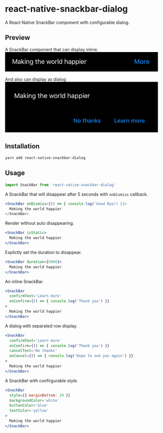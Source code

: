 # react-native-snackbar-dialog

A React Native SnackBar component with configurable dialog.

## Preview

A SnackBar component that can display inline: <br />
![Inline Mode](./docs/inline.png)

And also can display as dialog: <br />
![Flat Mode](./docs/flat.png)

## Installation

```sh
yarn add react-native-snackbar-dialog
```

## Usage

```javascript
import SnackBar from 'react-native-snackbar-dialog'
```

A SnackBar that will disappear after 5 seconds with `onDismiss` callback.
```jsx
<SnackBar onDismiss={() => { console.log('Good Bye!) }}>
  Making the world happier
</SnackBar>
```

Render without auto disappearing.
```jsx
<SnackBar isStatic>
  Making the world happier
</SnackBar>
```

Explictly set the duration to disappear.
```jsx
<SnackBar duration={8000}>
  Making the world happier
</SnackBar>
```

An inline SnackBar.
```jsx
<SnackBar
  confirmText='Learn more'
  onConfirm={() => { console.log('Thank you') }}
>
  Making the world happier
</SnackBar>
```

A dialog with separated row display.
```jsx
<SnackBar
  confirmText='Learn more'
  onConfirm={() => { console.log('Thank you') }}
  cancelText='No thanks'
  onCancel={() => { console.log('Hope to see you again') }}
>
  Making the world happier
</SnackBar>
```

A SnackBar with confirgurable style.
```jsx
<SnackBar
  style={{ marginBottom: 20 }}
  backgroundColor='white'
  buttonColor='blue'
  textColor='yellow'
>
  Making the world happier
</SnackBar>
```